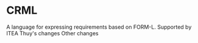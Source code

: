 # CRML
A language for expressing requirements based on FORM-L.
Supported by ITEA
Thuy's changes
Other changes
